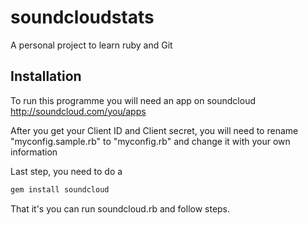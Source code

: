 soundcloudstats
===============

A personal project to learn ruby and Git

## Installation
To run this programme you will need an app on soundcloud
http://soundcloud.com/you/apps

After you get your Client ID and Client secret, you will need to rename
"myconfig.sample.rb" to "myconfig.rb" and change it with your own information

Last step, you need to do a 
```ruby
gem install soundcloud
```

That it's you can run soundcloud.rb and follow steps. 
